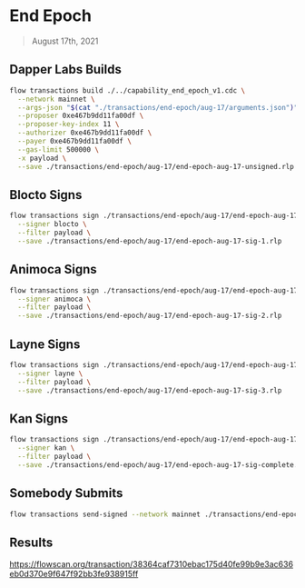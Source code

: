 # End Epoch
> August 17th, 2021

## Dapper Labs Builds

```sh
flow transactions build ./../capability_end_epoch_v1.cdc \
  --network mainnet \
  --args-json "$(cat "./transactions/end-epoch/aug-17/arguments.json")" \
  --proposer 0xe467b9dd11fa00df \
  --proposer-key-index 11 \
  --authorizer 0xe467b9dd11fa00df \
  --payer 0xe467b9dd11fa00df \
  --gas-limit 500000 \
  -x payload \
  --save ./transactions/end-epoch/aug-17/end-epoch-aug-17-unsigned.rlp
```

## Blocto Signs

```sh
flow transactions sign ./transactions/end-epoch/aug-17/end-epoch-aug-17-unsigned.rlp \
  --signer blocto \
  --filter payload \
  --save ./transactions/end-epoch/aug-17/end-epoch-aug-17-sig-1.rlp
```

## Animoca Signs

```sh
flow transactions sign ./transactions/end-epoch/aug-17/end-epoch-aug-17-sig-1.rlp \
  --signer animoca \
  --filter payload \
  --save ./transactions/end-epoch/aug-17/end-epoch-aug-17-sig-2.rlp
```

## Layne Signs

```sh
flow transactions sign ./transactions/end-epoch/aug-17/end-epoch-aug-17-sig-2.rlp \
  --signer layne \
  --filter payload \
  --save ./transactions/end-epoch/aug-17/end-epoch-aug-17-sig-3.rlp
```

## Kan Signs

```sh
flow transactions sign ./transactions/end-epoch/aug-17/end-epoch-aug-17-sig-3.rlp \
  --signer kan \
  --filter payload \
  --save ./transactions/end-epoch/aug-17/end-epoch-aug-17-sig-complete.rlp
```

## Somebody Submits

```sh
flow transactions send-signed --network mainnet ./transactions/end-epoch/aug-17/end-epoch-aug-17-sig-complete.rlp
```

## Results

https://flowscan.org/transaction/38364caf7310ebac175d40fe99b9e3ac636eb0d370e9f647f92bb3fe938915ff
